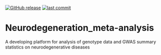 [![GitHub release](https://img.shields.io/github/v/release/Schahrjar/Neurodegeneration_meta-analysis)](https://github.com/Schahrjar/Neurodegeneration_meta-analysis/releases/latest)
[![last commit](https://img.shields.io/github/last-commit/Schahrjar/Neurodegeneration_meta-analysis)](https://github.com/Schahrjar/Neurodegeneration_meta-analysis/commits/main)


# Neurodegeneration_meta-analysis
A developing platform for analysis of genotype data and GWAS summary statistics on neurodegenerative diseases
